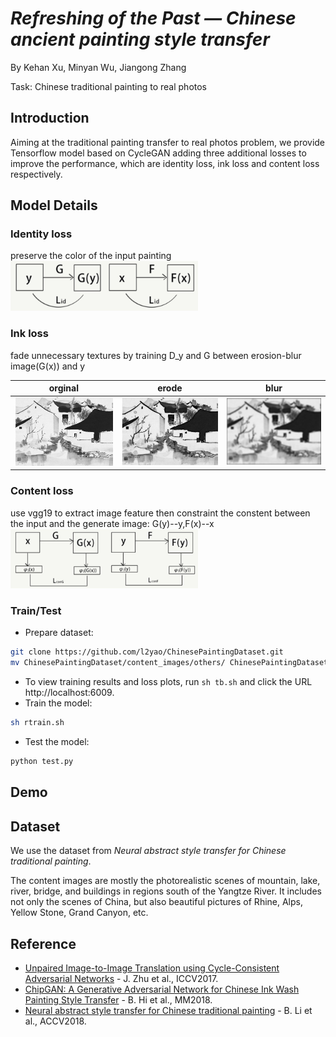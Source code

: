 # *Refreshing of the Past — Chinese ancient painting style transfer*
By Kehan Xu, Minyan Wu, Jiangong Zhang

Task: Chinese traditional painting to real photos  
## Introduction
Aiming at the traditional painting transfer to real photos problem, we provide Tensorflow model based on CycleGAN adding three additional losses to improve the performance, which are identity loss, ink loss and content loss respectively.  

## Model Details
### Identity loss  
preserve the color of the input painting  
<img src='imgs/id-loss.png' width='300'>
### Ink loss  
fade unnecessary textures by training D_y and G between erosion-blur image(G(x)) and y  

|orginal|erode|blur|
|---|----|-----|
|<img src='imgs/test.jpg' width='200'>| <img src='imgs/erode.jpg' width='200'>| <img src='imgs/blur.jpg' width='200'>|

### Content loss  
use vgg19 to extract image feature then constraint the constent between the input and the generate image: G(y)--y,F(x)--x  
<img src='imgs/content-loss.png' width='300'>
### Train/Test
- Prepare dataset:
```bash
git clone https://github.com/l2yao/ChinesePaintingDataset.git  
mv ChinesePaintingDataset/content_images/others/ ChinesePaintingDataset/content_images/main/
```
- To view training results and loss plots, run `sh tb.sh` and click the URL http://localhost:6009.
- Train the model:
```bash
sh rtrain.sh
```
- Test the model:
```bash
python test.py

```
## Demo 

## Dataset
We use the dataset from *Neural abstract style transfer for Chinese traditional painting*. 

The content images are mostly the photorealistic scenes of mountain, lake, river, bridge, and buildings in regions south of the Yangtze River. It includes not only the scenes of China, but also beautiful pictures of Rhine, Alps, Yellow Stone, Grand Canyon, etc. 


## Reference
* [Unpaired Image-to-Image Translation using Cycle-Consistent Adversarial Networks](https://arxiv.org/pdf/1703.10593.pdf) - J. Zhu et al., ICCV2017.
* [ChipGAN: A Generative Adversarial Network for Chinese Ink Wash Painting Style Transfer](http://alumni.media.mit.edu/~shiboxin/files/He_MM18.pdf) - B. Hi et al., MM2018.
* [Neural abstract style transfer for Chinese traditional painting](https://arxiv.org/pdf/1812.03264.pdf) - B. Li et al., ACCV2018.
